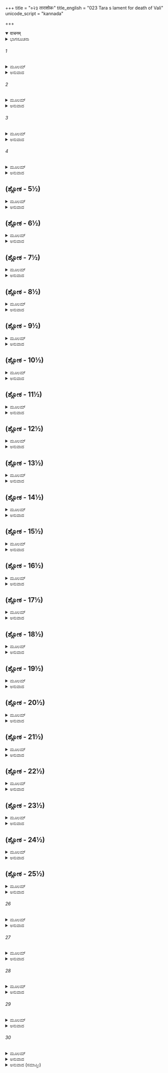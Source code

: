 +++
title = "०२३ ताराशोकः"
title_english = "023 Tara s lament for death of Vali"
unicode_script = "kannada"

+++
<details open><summary>वाचनम्</summary>

<div class="audioEmbed"  caption="श्रीराम-हरिसीताराममूर्ति-घनपाठिभ्यां वचनम्" src="https://archive.org/download/Ramayana-recitation-Sriram-harisItArAmamUrti-Ghanapaati-v2/Kanda_4/Kanda_4_KSK-023-Tharayaha_Shokaha.mp3"></div>
</details>



<details><summary>ಭಾಗಸೂಚನಾ</summary>

ತಾರೆಯ ವಿಲಾಪ
</details>

###### 1


<details><summary>ಮೂಲಮ್</summary>

ತತಃ ಸಮುಪಜಿಘ್ರಂತೀ ಕಪಿರಾಜಸ್ಯ ತನ್ಮುಖಮ್ ।  
ಪತಿಂ ಲೋಕಶ್ರುತಾಂ ತಾರಾ ಮೃತಂ ವಚನಮಬ್ರವೀತ್ ॥
</details>

<details><summary>ಅನುವಾದ</summary>

ಆಗ ವಾನರರಾಜನ ಮುಖವನ್ನು ಆಘ್ರಾಣಿಸುತ್ತಾ ಲೋಕವಿಖ್ಯಾತ ತಾರೆಯು ಅಳುತ್ತಾ ತನ್ನ ಪತಿಯಲ್ಲಿ ಈ ಪ್ರಕಾರ ಹೇಳಿದಳು.॥1॥
</details>

###### 2


<details><summary>ಮೂಲಮ್</summary>

ಶೇಷೇ ತ್ವಂ ವಿಷಮೇ ದುಃಖಮ ಕೃತ್ವಾ ವಚನಂ ಮಮ ।  
ಉಪಲೋಪಚಿತೇ ವೀರ ಸುದುಃಖೇ ವಸುಧಾತಲೇ ॥
</details>

<details><summary>ಅನುವಾದ</summary>

ವೀರ! ನೀವು ನನ್ನ ಮಾತನ್ನು ಕೇಳಲಿಲ್ಲ. ಈಗ ಕಲ್ಲುಗಳು ತುಂಬಿದ, ಹಳ್ಳ-ತಿಟ್ಟುಗಳಿರುವ ಅತ್ಯಂತ ದುಃಖಕರವಾದ ಕಠಿಣವಾದ ನೆಲದ ಮೇಲೆ ಮಲಗಿರುವುದು ದುಃಖದಾಯಕ ಮಾತಾಗಿದೆ.॥2॥
</details>

###### 3


<details><summary>ಮೂಲಮ್</summary>

ಮತ್ತಃ ಪ್ರಿಯತರಾ ನೂನಂ ವಾನರೇಂದ್ರ ಮಹೀ ತವ ।  
ಶೇಷೇ ಹಿ ತಾಂ ಪರಿಷ್ವಜ್ಯ ಮಾಂ ಚ ನ ಪ್ರತಿಭಾಷಸೇ ॥
</details>

<details><summary>ಅನುವಾದ</summary>

ವಾನರರಾಜ! ನಿಶ್ಚಯವಾಗಿ ಈ ಪೃಥಿವಿಯು ನಿಮಗೆ ನನಗಿಂತಲೂ ಮಿಗಿಲಾಗಿ ಪ್ರಿಯವಾಗಿದೆ; ಅದರಿಂದಲೇ ನೀವು ಇದನ್ನು ಆಲಿಂಗಿಸಿ ಮಲಗಿರುವಿರಿ ಮತ್ತು ನನ್ನೊಡನೆ ಮಾತನ್ನೂ ಆಡುವುದಿಲ್ಲ.॥3॥
</details>

###### 4


<details><summary>ಮೂಲಮ್</summary>

ಸುಗ್ರೀವಸ್ಯ ವಶಂ ಪ್ರಾಪ್ತೋ ವಿಧಿರೇಷ ಭವತ್ಯಹೋ ।  
ಸುಗ್ರೀವ ಏವ ವಿಕ್ರಾಂತೋ ವೀರ ಸಾಹಸಿಕಪ್ರಿಯ ॥
</details>

<details><summary>ಅನುವಾದ</summary>

ವೀರ! ಸಾಹಸಪೂರ್ಣ ಕಾರ್ಯಗಳಲ್ಲಿ ಪ್ರೇಮವುಳ್ಳ ವಾನರರಾಜನೇ! ಈ ರಾಮರೂಪೀ ವಿಧಿಯು ಸುಗ್ರೀವನ ವಶವಾಗಿರುವುದು ಆಶ್ಚರ್ಯದ ಮಾತಾಗಿದೆ. ಆದ್ದರಿಂದ ಇನ್ನು ಈ ರಾಜ್ಯದಲ್ಲಿ ಸುಗ್ರೀವನೇ ಪರಾಕ್ರಮಿ ರಾಜನಾಗಿ ವಿರಾಜಿಸುವನು.॥4॥
</details>

## (ಶ್ಲೋಕ - 5½)


<details><summary>ಮೂಲಮ್</summary>

ಋಕ್ಷವಾನರಮುಖ್ಯಾಸ್ತ್ವಾಂ ಬಲಿನಂ ಪರ್ಯುಪಾಸತೇ ।  
ಏಷಾಂ ವಿಲಪಿತಂ ಕೃಚ್ಛ್ರಮಂಗದಸ್ಯ ಚ ಶೋಚತಃ ॥  
ಮಮ ಚೇಮಾ ಗಿರಃ ಶ್ರುತ್ವಾ ಕಿಂ ತ್ವಂ ನ ಪ್ರತಿಬುಧ್ಯಸೇ ।
</details>

<details><summary>ಅನುವಾದ</summary>

ಪ್ರಾಣನಾಥ! ಪ್ರಧಾನ-ಪ್ರಧಾನ ಕರಡಿ ಮತ್ತು ವಾನರರು ಮಹಾವೀರನಾದ ನಿನ್ನ ಸೇವೆಯಲ್ಲಿ ಇರುವವರು ಈಗ ಬಹಳ ದುಃಖದಿಂದ ವಿಲಪಿಸುತ್ತಿರುವರು. ಮಗು ಅಂಗದನೂ ಶೋಕದಲ್ಲಿ ಮುಳುಗಿರುವನು. ಆ ವಾನರರ ದುಃಖಮಯ ವಿಲಾಪ, ಅಂಗದನ ಶೋಕೋದ್ಗಾರ ಹಾಗೂ ನನ್ನ ಈ ವಿನಯ ತುಂಬಿದ ವಾಣಿಯನ್ನು ಕೇಳಿಯೂ ನೀವು ಏಕೆ ಎಚ್ಚರಗೊಳ್ಳುವುದಿಲ್ಲ.॥5½॥
</details>

## (ಶ್ಲೋಕ - 6½)


<details><summary>ಮೂಲಮ್</summary>

ಇದಂ ತದ್ವೀರಶಯನಂ ತತ್ರ ಶೇಷೇ ಹತೋ ಯುಧಿ ॥  
ಶಾಯಿತಾ ನಿಹತಾ ಯತ್ರ ತ್ವಯೈವ ರಿಪವಃ ಪುರಾ ।
</details>

<details><summary>ಅನುವಾದ</summary>

ಹಿಂದೆ ನೀವು ಅನೇಕ ಶತ್ರುಗಳನ್ನು ಕೊಂದು ಮಲಗಿಸಿದ ವೀರಶಯ್ಯೆಯು ಇದೇ ಆಗಿದೆ, ಆದರೆ ಇಂದು ನೀವೇ ಸ್ವತಃ ಯುದ್ಧದಲ್ಲಿ ಸತ್ತು ಇದರ ಮೇಲೆ ಮಲಗಿರುವಿರಿ.॥6½॥
</details>

## (ಶ್ಲೋಕ - 7½)


<details><summary>ಮೂಲಮ್</summary>

ವಿಶುದ್ಧಸತ್ತ್ವಾಭಿಜನ ಪ್ರಿಯಯುದ್ಧ ಮಮ ಪ್ರಿಯ ॥  
ಮಾಮನಾಥಾಂ ವಿಹಾಯೈಕಾಂ ಗತಸ್ತ್ವಮಸಿ ಮಾನದ ।
</details>

<details><summary>ಅನುವಾದ</summary>

ವಿಶುದ್ಧ ಬಲಶಾಲಿ ಕುಲದಲ್ಲಿ ಹುಟ್ಟಿದ, ಯುದ್ಧಪ್ರಿಯ ಮತ್ತು ಬೇರೆಯವರಿಗೆ ಮಾನ ಕೊಡುವ ನನ್ನ ಪ್ರಿಯತಮನೇ! ನೀನು ಅನಾಥಳಾದ ನನ್ನೊಬ್ಬಳನ್ನೇ ಬಿಟ್ಟು ಎಲ್ಲಿಗೆ ಹೊರಟು ಹೋಗಿರುವಿರಿ.॥7½॥
</details>

## (ಶ್ಲೋಕ - 8½)


<details><summary>ಮೂಲಮ್</summary>

ಶೂರಾಯ ನ ಪ್ರದಾತವ್ಯಾ ಕನ್ಯಾ ಖಲು ವಿಪಶ್ಚಿತಾ ॥  
ಶೂರಭಾರ್ಯಾಂ ಹತಾಂ ಪಶ್ಯ ಸದ್ಯೋ ಮಾಂ ವಿಧವಾಂ ಕೃತಾಮ್ ।
</details>

<details><summary>ಅನುವಾದ</summary>

ಬುದ್ಧಿವಂತ ಪುರುಷನು ತನ್ನ ಕನ್ಯೆಯನ್ನು ಯಾವುದೇ ಶೂರವೀರನ ಕೈಗೆ ಖಂಡಿತವಾಗಿ ಕೊಡಬಾರದು. ನೋಡು, ನಾನು ಶೂರ-ವೀರ ಪತ್ನಿಯಾದ್ದರಿಂದ ತತ್ಕಾಲ ವಿಧವೆಯಾದೆ ಮತ್ತು ಈ ಪ್ರಕಾರ ಸರ್ವಥಾ ಹತಳಾದೆ.॥8½॥
</details>

## (ಶ್ಲೋಕ - 9½)


<details><summary>ಮೂಲಮ್</summary>

ಅವಭಗ್ನಶ್ಚ ಮೇ ಮಾನೋ ಭಗ್ನಾ ಮೇ ಶಾಶ್ವತೀ ಗತಿಃ ॥  
ಅಗಾಧೇ ಚ ನಿಮಗ್ನಾಸ್ಮಿ ವಿಪುಲೇ ಶೋಕಸಾಗರೇ ।
</details>

<details><summary>ಅನುವಾದ</summary>

ರಾಜನ ರಾಣಿಯಾಗಿದ್ದ ನನ್ನ ಅಭಿಮಾನವು ಭಂಗವಾಯಿತು. ನಿತ್ಯ-ನಿರಂತರ ಸುಖಪಡೆಯುವ ನನ್ನ ಆಸೆಯು ನಾಶವಾಯಿತು. ನಾನು ಅಗಾಧ ವಿಶಾಲ ಶೋಕ ಸಮುದ್ರದಲ್ಲಿ ಮುಳುಗಿಹೋದೆ.॥9½॥
</details>

## (ಶ್ಲೋಕ - 10½)


<details><summary>ಮೂಲಮ್</summary>

ಅಶ್ಮಸಾರಮಯಂ ನೂನಮಿದಂ ಮೇ ಹೃದಯಂ ದೃಢಮ್ ॥  
ಭರ್ತಾರಂ ನಿಹತಂ ದೃಷ್ಟ್ವಾ ಯನ್ನಾದ್ಯ ಶತಧಾ ಕೃತಮ್ ।
</details>

<details><summary>ಅನುವಾದ</summary>

ನಿಶ್ಚಯವಾಗಿಯೂ ಈ ನನ್ನ ಹೃದಯ ಉಕ್ಕಿನದಾಗಿದೆ, ಅದರಿಂದಲೇ ನನ್ನ ಸ್ವಾಮಿಯು ಸತ್ತುಹೋಗಿರುವುದನ್ನು ನೋಡಿಯೂ ಇದು ನೂರಾರು ತುಂಡುಗಳಾಗುವುದಿಲ್ಲವಲ್ಲ.॥10½॥
</details>

## (ಶ್ಲೋಕ - 11½)


<details><summary>ಮೂಲಮ್</summary>

ಸುಹೃಚ್ಚೈವ ಚ ಭರ್ತಾ ಚ ಪ್ರಕೃತ್ಯಾ ಚ ಮಮ ಪ್ರಿಯಃ ॥  
ಪ್ರಹಾರೇ ಚ ಪರಾಕ್ರಾಂತಃ  ಶೂರಃ ಪಂಚತ್ವಮಾಗತಃ ।
</details>

<details><summary>ಅನುವಾದ</summary>

ಅಯ್ಯೋ! ನನ್ನ ಸುಹೃದ್, ಸ್ವಾಮಿ, ಸ್ವಭಾವದಿಂದಲೇ ಪ್ರಿಯರಾಗಿದ್ದ, ಸಂಗ್ರಾಮದಲ್ಲಿ ಮಹಾ ಪರಾಕ್ರಮ ಪ್ರಕಟಪಡಿಸುವ ಶೂರವೀರನಾದವನು ಜಗತ್ತನ್ನು ಬಿಟ್ಟುಹೋದನಲ್ಲ.॥11½॥
</details>

## (ಶ್ಲೋಕ - 12½)


<details><summary>ಮೂಲಮ್</summary>

ಪತಿಹೀನಾ ತು ಯಾ ನಾರೀ ಕಾಮಂ ಭವತು ಪುತ್ರಿಣೀ ॥  
ಧನಧಾನ್ಯಸಮದ್ಧಾಪಿ ವಿಧವೇತ್ಯುಚ್ಯತೇ ಜನೈಃ ।
</details>

<details><summary>ಅನುವಾದ</summary>

ಪತಿ ಹೀನಳಾದ ನಾರಿಯು ಪುತ್ರವತಿಯಾಗಿದ್ದರೂ, ಧನ-ಧಾನ್ಯಗಳಿಂದ ಸಂಪನ್ನಳಾಗಿದ್ದರೂ, ಜನರು ಆಕೆಯನ್ನು ವಿಧವೆ ಎಂದೇ ಹೇಳುತ್ತಾರೆ.॥12½॥
</details>

## (ಶ್ಲೋಕ - 13½)


<details><summary>ಮೂಲಮ್</summary>

ಸ್ವಗಾತ್ರಪ್ರಭವೇ ವೀರ ಶೇಷೇ ರುಧಿರಮಂಡಲೇ ॥  
ಕೃಮಿರಾಗಪರಿಸ್ತೋಮೇ ಸ್ವಕೀಯೇ ಶಯನೇ ಯಥಾ ।
</details>

<details><summary>ಅನುವಾದ</summary>

ವೀರ! ಮೊದಲು ಇಂದ್ರಗೋಪ ಎಂಬ ಕೀಟದ ಬಣ್ಣದಿಂದ ಚಿತ್ರತವಾದ ಶಯ್ಯೆಯಲ್ಲಿ ಮಲಗುತ್ತಿದ್ದ ನೀವು ಇಂದು ತನ್ನ ಶರೀರದಿಂದಲೇ ಹರಿದ ರಕ್ತರಾಶಿಯಲ್ಲಿ ಶಯನ ಮಾಡುತ್ತಿರುವಿರಿ.॥13½॥
</details>

## (ಶ್ಲೋಕ - 14½)


<details><summary>ಮೂಲಮ್</summary>

ರೇಣುಶೋಣಿತಸಂವೀತಂ ಗಾತ್ರಂ ತವ ಸಮಂತತಃ ।  
ಪರಿರಬ್ಧುಂ ನ ಶಕ್ನೋಮಿ ಭುಜಾಭ್ಯಾಂ ಪ್ಲವಗರ್ಷಭ ॥
</details>

<details><summary>ಅನುವಾದ</summary>

ವಾನರ ಶ್ರೇಷ್ಠ! ನಿಮ್ಮ ಶರೀರ ವೆಲ್ಲ ಧೂಳು-ರಕ್ತದಿಂದ ತೊಯ್ದು ಹೋಗಿದೆ; ಅದರಿಂದ ನಾನು ನನ್ನ ಎರಡೂ ಭುಜಗಳಿಂದ ನಿಮ್ಮನ್ನು ಆಲಿಂಗಿಸಿಕೊಳ್ಳದಾಗಿದ್ದೇನೆ.॥14½॥
</details>

## (ಶ್ಲೋಕ - 15½)


<details><summary>ಮೂಲಮ್</summary>

ಕೃತಕೃತ್ಯೋಽದ್ಯ ಸುಗ್ರೀವೋ ವೈರೇಽಸ್ಮಿನ್ನತಿದಾರುಣೇ ॥  
ಯಸ್ಯ ರಾಮವಿಮುಕ್ತೇನ ಹೃತಮೇಕೇಷುಣಾ ಭಯಮ್ ।
</details>

<details><summary>ಅನುವಾದ</summary>

ಈ ಅತ್ಯಂತ ಭಯಂಕರ ವೈರದಲ್ಲಿ ಇಂದು ಸುಗ್ರೀವನು ಕೃತಕೃತ್ಯನಾದನು. ಶ್ರೀರಾಮನು ಬಿಟ್ಟ ಒಂದೇ ಬಾಣದಿಂದ ಅವನ ಭಯವೆಲ್ಲ ಹೊರಟುಹೋಯಿತು.॥15½॥
</details>

## (ಶ್ಲೋಕ - 16½)


<details><summary>ಮೂಲಮ್</summary>

ಶರೇಣ ಹೃದಿ ಲಗ್ನೇನ ಗಾತ್ರಸಂಸ್ಪರ್ಶನೇ ತವ ॥  
ವಾರ್ಯಾಮಿ ತ್ವಾಂ ನಿರೀಕ್ಷಂತೀ ತ್ವಯಿ ಪಂಚತ್ವಮಾಗತೇ ।
</details>

<details><summary>ಅನುವಾದ</summary>

ನಿಮ್ಮ ಎದೆಯಲ್ಲಿ ನಾಟಿದ ಬಾಣವು ನನಗೆ ನಿಮ್ಮ ಶರೀರವನ್ನು ಆಲಿಂಗಿಸಲು ತಡೆಯುತ್ತಿದೆ. ಇದರಿಂದ ನಿಮ್ಮ ಮೃತ್ಯುವಾದ ಬಳಿಕವೂ ನಾನು ಸುಮ್ಮನೇ ನೋಡುತ್ತಾ ಇದ್ದೇನೆ. (ನಿಮ್ಮನ್ನು ಅಪ್ಪಿಕೊಳ್ಳಲಾಗುವುದಿಲ್ಲ.॥16½॥
</details>

## (ಶ್ಲೋಕ - 17½)


<details><summary>ಮೂಲಮ್</summary>

ಉದ್ಬಬರ್ಹ ಶರಂ ನೀಲಸ್ತಸ್ಯ ಗಾತ್ರಗತಂ ತದಾ ॥  
ಗಿರಿಗಹ್ವರಸಂಲೀನಂ ದೀಪ್ತಮಾಶೀವಿಷಂ ಯಥಾ ।
</details>

<details><summary>ಅನುವಾದ</summary>

ಆಗ ನೀಲನು ಪರ್ವತದ ಕಂದಕದಲ್ಲಿ ಅಡಗಿರುವ ಪ್ರಜ್ವಲಿತ ಮುಖವುಳ್ಳ ವಿಷಧರ ಸರ್ಪವನ್ನು ಅಲ್ಲಿಂದ ತೆಗೆದಂತೆ ವಾಲಿಯ ಶರೀರದಲ್ಲಿ ನೆಟ್ಟ ಬಾಣವನ್ನು ಕಿತ್ತುಹಾಕಿದನು.॥17½॥
</details>

## (ಶ್ಲೋಕ - 18½)


<details><summary>ಮೂಲಮ್</summary>

ತಸ್ಯ ನಿಷ್ಕೃಷ್ಯಮಾಣಸ್ಯ ಬಾಣಸ್ಯಾಪಿ ಬಭೌ ದ್ಯುತಿಃ ॥  
ಅಸ್ತಮಸ್ತಕಸಂರುದ್ಧರಶ್ಮೇರ್ದಿನಕರಾದಿವ ।
</details>

<details><summary>ಅನುವಾದ</summary>

ವಾಲಿಯ ಶರೀರದಿಂದ ಕಿತ್ತ ಆ ಬಾಣದ ಕಾಂತಿಯು ಆಸ್ತಾಚಲದ ಶಿಖರದಲ್ಲಿ ತಡೆದ ಸೂರ್ಯನ ಪ್ರಭೆಯಂತೆ ಕಂಡುಬರುತ್ತಿತ್ತು.॥18½॥
</details>

## (ಶ್ಲೋಕ - 19½)


<details><summary>ಮೂಲಮ್</summary>

ಪೇತುಃ ಕ್ಷತಜಧಾರಾಸ್ತು ವ್ರಣೇಭ್ಯಸ್ತಸ್ಯ ಸರ್ವಶಃ ॥  
ತಾಮ್ರಗೈರಿಕಸಂಪೃಕ್ತಾ ಧಾರಾ ಇವ ಧರಾಧರಾತ್ ।
</details>

<details><summary>ಅನುವಾದ</summary>

ಬಾಣವನ್ನು ಕಿತ್ತು ಬಿಡುತ್ತಲೇ ಪರ್ವತದಿಂದ ಹರಿಯುವ ಕೆಂಪಾದ ಗೈರಿಕಾದಿ ಧಾತುಗಳ ಧಾರೆಗಳು ಹರಿಯುತ್ತಿರುವಂತೆಯೇ ರಕ್ತದ ಧಾರೆಗಳು ಹರಿಯತೊಡಗಿದವು.॥19½॥
</details>

## (ಶ್ಲೋಕ - 20½)


<details><summary>ಮೂಲಮ್</summary>

ಅವಕೀರ್ಣಂ ವಿಮಾರ್ಜಂತೀ ಭರ್ತಾರಂ ರಣರೇಣುನಾ ॥  
ಆಸ್ರೈರ್ನಯನಜೈಃ ಶೂರಂ ಸಿಷೇಚಾಸ್ತ್ರಸಮಾಹತಮ್ ।
</details>

<details><summary>ಅನುವಾದ</summary>

ವಾಲಿಯ ಶರೀರವು ರಣಭೂಮಿಯ ಧೂಳಿನಿಂದ ತುಂಬಿಹೋಗಿತ್ತು. ಆಗ ತಾರೆಯು ಬಾಣದಿಂದ ಹತನಾದ ತನ್ನ ಶೂರ ವೀರ ಸ್ವಾಮಿಯ ಆ ಶರೀರವನ್ನು ಒರೆಸುತ್ತಾ ಕಣ್ಣೀರ ಧಾರೆಯಿಂದ ತೊಳೆಯತೊಡಗಿದಳು.॥20½॥
</details>

## (ಶ್ಲೋಕ - 21½)


<details><summary>ಮೂಲಮ್</summary>

ರುಧಿರೋಕ್ಷಿತಸರ್ವಾಂಗಂ ದೃಷ್ಟ್ವಾ ವಿನಿಹತಂ ಪತಿಮ್ ॥  
ಉವಾಚ ತಾರಾ ಪಿಂಗಾಕ್ಷಂ ಪುತ್ರಮಂಗದಮಂಗನಾ ।
</details>

<details><summary>ಅನುವಾದ</summary>

ಸತ್ತಿರುವ ತನ್ನ ಪತಿಯ ಇಡೀ ಶರೀರವು ರಕ್ತದಿಂದ ತೊಯ್ದು ಹೋಗಿದ್ದುದನ್ನು ನೋಡಿ, ಪಿಂಗಳ ಕಣ್ಣಿನ ವಾಲಿ ಪತ್ನೀ ತಾರೆಯು ತನ್ನ ಪುತ್ರ ಅಂಗದನಲ್ಲಿ ಹೇಳಿದಳು.॥21½॥
</details>

## (ಶ್ಲೋಕ - 22½)


<details><summary>ಮೂಲಮ್</summary>

ಅವಸ್ಥಾಂ ಪಶ್ಚಿಮಾಂ ಪಶ್ಯ ಪಿತುಃ ಪುತ್ರ ಸುದಾರುಣಾಮ್ ॥  
ಸಂಪ್ರಸಕ್ತಸ್ಯ ವೈರಸ್ಯ ಗತೋಂಽತಃ ಪಾಪಕರ್ಮಣಾ ।
</details>

<details><summary>ಅನುವಾದ</summary>

ಮಗು! ನೋಡು, ನಿನ್ನ ತಂದೆಯ ಅಂತಿಮ ಸ್ಥಿತಿ ಎಷ್ಟು ಭಯಂಕರವಾಗಿದೆ. ಇವರು ಈಗ ಹಿಂದಿನ ಪಾಪದಿಂದಾಗಿ ಪ್ರಾಪ್ತವಾದ ವೈರದಿಂದ ದಾಟಿಹೋಗಿದ್ದಾರೆ.॥22½॥
</details>

## (ಶ್ಲೋಕ - 23½)


<details><summary>ಮೂಲಮ್</summary>

ಬಾಲಸೂರ್ಯೋಜ್ವಲತನುಂ ಪ್ರಯಾತಂ ಯಮಸಾದನಮ್ ॥  
ಅಭಿವಾದಯ ರಾಜಾನಂ ಪಿತರಂ ಪುತ್ರ ಮಾನದಮ್ ।
</details>

<details><summary>ಅನುವಾದ</summary>

ವತ್ಸ! ಪ್ರಾತಃಕಾಲದ ಸೂರ್ಯನಂತೆ ಅರುಣಗೌರ ಶರೀರವುಳ್ಳ ನಿನ್ನ ತಂದೆ ರಾಜಾ ವಾಲಿಯು ಈಗ ಯಮಲೋಕಕ್ಕೆ ತೆರಳಿರುವರು. ಇವರು ನಿನ್ನನ್ನು ತುಂಬಾ ಆದರಿಸುತ್ತಿದ್ದರು. ನೀನು ಇವರ ಚರಣಗಳಿಗೆ ನಮಸ್ಕರಿಸು.॥23½॥
</details>

## (ಶ್ಲೋಕ - 24½)


<details><summary>ಮೂಲಮ್</summary>

ಏವಮುಕ್ತಃ ಸಮುತ್ಥಾಯ ಜಗ್ರಾಹ ಚರಣೌ ಪಿತುಃ ॥  
ಭುಜಾಭ್ಯಾಂ ಪೀನವೃತ್ತಾಭ್ಯಾಮಂಗದೋಽಹಮಿತಿ ಬ್ರುವನ್ ।
</details>

<details><summary>ಅನುವಾದ</summary>

ತಾಯಿಯು ಹೀಗೆ ಹೇಳಿದಾಗ ಅಂಗದನು ತನ್ನ ಪುಷ್ಟವಾದ ಭುಜಗಳಿಂದ ತಂದೆಯ ಎರಡೂ ಕಾಲುಗಳನ್ನು ಹಿಡಿದು- ‘ಅಪ್ಪಾ! ಅಂಗದನಾದ ನಾನು ವಂದಿಸುತ್ತಿದ್ದೇನೆ’ ಎಂದು ಹೇಳಿ ಪ್ರಣಾಮ ಮಾಡಿದನು.॥24½॥
</details>

## (ಶ್ಲೋಕ - 25½)


<details><summary>ಮೂಲಮ್</summary>

ಅಭಿವಾದಯಮಾನಂ ತ್ವಾಮಂಗದಂ ತ್ವಂ ಯಥಾ ಪುರಾ ॥  
ದೀರ್ಘಾಯುರ್ಭವ ಪುತ್ರೇತಿ ಕಿಮರ್ಥಂ ನಾಭಿಭಾಷಸೇ ।
</details>

<details><summary>ಅನುವಾದ</summary>

ಆಗ ತಾರೆಯು ಪುನಃ ಹೇಳಿದಳು - ಪ್ರಾಣನಾಥ! ಕುಮಾರ ಅಂಗದನು ಮೊದಲಿನಂತೆ ಇಂದೂ ಕೂಡ ನಿಮ್ಮ ಚರಣಗಳಿಗೆ ನಮಸ್ಕರಿಸುತ್ತಿದ್ದಾನೆ. ಆದರೆ ನೀವು ‘ಚಿರಂಜೀವಿಯಾಗು’ ಎಂದು ಏಕೆ ಆಶೀರ್ವದಿಸುವುದಿಲ್ಲ.॥25½॥
</details>

###### 26


<details><summary>ಮೂಲಮ್</summary>

ಅಹಂ ಪುತ್ರಸಹಾಯಾ ತ್ವಾಮುಪಾಸೇ ಗತಚೇತನಮ್ ।  
ಸಿಂಹೇನ ನಿಹತಂ ಸದ್ಯೋ ಗೌಃ ಸವತ್ಸೇವ ಗೋವೃಷಮ್ ॥
</details>

<details><summary>ಅನುವಾದ</summary>

ಸಿಂಹವು ಆಗಲೇ ಕೊಂದಿರುವ ಗೂಳಿಯ ಬಳಿ ಕರುಸಹಿತ ನಿಂತಿರುವ ಹಸುವಿನಂತೆ ನಾನು ಪುತ್ರಸಹಿತ ಪ್ರಾಣಹೀನರಾದ ನಿಮ್ಮ ಸೇವೆಯಲ್ಲಿ ಕುಳಿತಿರುವೆನು.॥26॥
</details>

###### 27


<details><summary>ಮೂಲಮ್</summary>

ಇಷ್ಟ್ವಾ ಸಂಗ್ರಾಮ ಯಜ್ಞೇನ ರಾಮಪ್ರಹರಣಾಂಭಸಾ ।  
ಅಸ್ಮಿನ್ನವಭೃಥೇ ಸ್ನಾತಃ ಕಥಂ ಪತ್ನ್ಯಾಮಯಾ ವಿನಾ ॥
</details>

<details><summary>ಅನುವಾದ</summary>

ನೀವು ಯುದ್ಧರೂಪೀ ಯಜ್ಞದ ಅನುಷ್ಠಾನ ಮಾಡಿ ಶ್ರೀರಾಮನ ಬಾಣರೂಪೀ ಜಲದಲ್ಲಿ ಪತ್ನಿಯಾದ ನನ್ನನ್ನು ಬಿಟ್ಟು ಒಬ್ಬಂಟಿಗರಾಗಿ ಅವಭೃತ ಸ್ನಾನ ಹೇಗೆ ಮಾಡಿದಿರಿ.॥27॥
</details>

###### 28


<details><summary>ಮೂಲಮ್</summary>

ಯಾ ದತ್ತಾ ದೇವರಾಜೇನ ತವ ತುಷ್ಟೇನ ಸಂಯುಗೇ ।  
ಶಾತಕೌಂಭೀಪ್ರಿಯಾಂ ಮಾಲಾಂ ತಾಂ ತೇ ಪಶ್ಯಾಮಿ ನೇಹ ಕಿಮ್ ॥
</details>

<details><summary>ಅನುವಾದ</summary>

ಯುದ್ಧದಲ್ಲಿ ಸಂತುಷ್ಟನಾದ ದೇವೇಂದ್ರನು ನಿಮಗೆ ಕೊಟ್ಟಿರುವ ಸ್ವರ್ಣಮಾಲೆಯು ನಾನು ಈಗ ನಿಮ್ಮ ಕೊರಳಲ್ಲಿ ಏಕೆ ನೋಡುವುದಿಲ್ಲ.॥28॥
</details>

###### 29


<details><summary>ಮೂಲಮ್</summary>

ರಾಜಶ್ರೀರ್ನ ಜಹಾತಿ ತ್ವಾಂ ಗತಾಸುಮಪಿ ಮಾನದ ।  
ಸೂರ್ಯಸ್ಯಾವರ್ತಮಾನಸ್ಯ ಶೈಲರಾಜಮಿವ ಪ್ರಭಾ ॥
</details>

<details><summary>ಅನುವಾದ</summary>

ಬೇರೆಯವರಿಗೆ ಮಾನಕೊಡುವ ವಾನರರಾಜ! ಪ್ರಾಣಹೀನರಾದರೂ ಎಲ್ಲೆಡೆ ಸಂಚರಿಸುವ ಸೂರ್ಯನ ಪ್ರಭೆಯು ಗಿರಿರಾಜ ಮೇರುವು ಎಂದೂ ಬಿಡದಂತೆ, ರಾಜ್ಯಲಕ್ಷ್ಮಿಯು ನಿಮ್ಮನ್ನು ಅಗಲಿ ಹೋಗಿಲ್ಲ.॥29॥
</details>

###### 30


<details><summary>ಮೂಲಮ್</summary>

ನ ಮೇ ವಚಃ ಪಥ್ಯಮಿದಂ ತ್ವಯಾ ಕೃತಂ  
ನ ಚಾಸ್ಮಿ ಶಕ್ತಾ ಹಿ ನಿವಾರಣೇ ತವ।  
ಹತಾ ಸಪುತ್ರಾಸ್ಮಿ ಹತೇನ ಸಂಯುಗೇ  
ಸಹ ತ್ವಯಾ ಶ್ರೀರ್ವಿಜಹಾತಿ ಮಾಮಪಿ ॥
</details>

<details><summary>ಅನುವಾದ</summary>

ನಾನು ನಿಮಗೆ ಹಿತದ ಮಾತನ್ನು ಹೇಳಿದ್ದೆ, ಆದರೆ ನೀವು ಅದನ್ನು ಸ್ವೀಕರಿಸಲಿಲ್ಲ. ನಿಮ್ಮನ್ನು ತಡೆಯಲು ನಾನೂ ಸಮರ್ಥಳಾಗಲಿಲ್ಲ. ಇದರ ಫಲ ನೀವು ಯುದ್ಧದಲ್ಲಿ ಹತರಾದಿರಿ. ನೀವು ಸತ್ತುಹೋದಾಗ ನಾನೂ ಪುತ್ರಸಹಿತ ಸತ್ತುಹೋದೆ. ಈಗ ಲಕ್ಷ್ಮಿಯು ನಿಮ್ಮೊಂದಿಗೇ ನನ್ನನ್ನು ಮತ್ತು ನನ್ನ ಪುತ್ರನನ್ನೂ ಬಿಟ್ಟುಹೋಗುತ್ತಿದ್ದಾಳೆ.॥30॥
</details>

<details><summary>ಅನುವಾದ (ಸಮಾಪ್ತಿಃ)</summary>

ಶ್ರೀ ವಾಲ್ಮೀಕಿವಿರಚಿತ ಆರ್ಷರಾಮಾಯಣ ಆದಿಕಾವ್ಯದ ಕಿಷ್ಕಿಂಧಾಕಾಂಡದ ಇಪ್ಪತ್ತಮೂರನೆಯ ಸರ್ಗ ಸಂಪೂರ್ಣವಾಯಿತು.  ॥23॥
</details>
